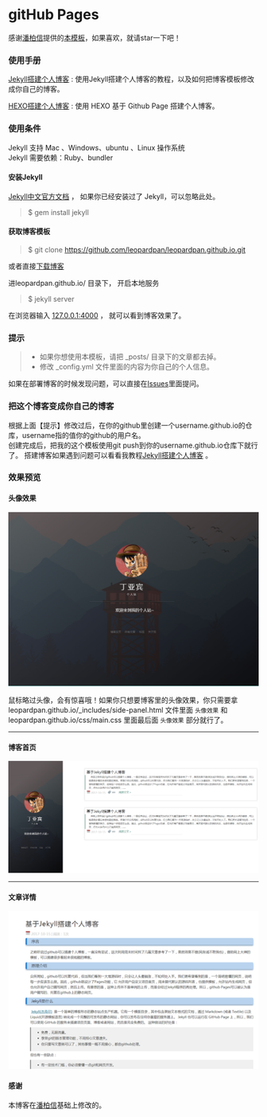 # gitHub Pages

感谢[潘柏信](http://baixin.io/)提供的[本模板](https://github.com/leopardpan/leopardpan.github.io.git)，如果喜欢，就请star一下吧！

### 使用手册

[Jekyll搭建个人博客](http://www.dingyabin.com/2017/10/15/create_blog_jekyll.html)  :  使用Jekyll搭建个人博客的教程，以及如何把博客模板修改成你自己的博客。

[HEXO搭建个人博客](http://www.dingyabin.com/2015/08/25/create_blog_hexo.html) : 使用 HEXO 基于 Github Page 搭建个人博客。 


### 使用条件

Jekyll 支持 Mac 、Windows、ubuntu 、Linux 操作系统                     
Jekyll 需要依赖：Ruby、bundler


#### 安装Jekyll

[Jekyll中文官方文档](http://jekyll.bootcss.com/) ， 如果你已经安装过了 Jekyll，可以忽略此处。

> $ gem install jekyll

#### 获取博客模板

> $ git clone https://github.com/leopardpan/leopardpan.github.io.git

或者直接[下载博客](https://github.com/leopardpan/leopardpan.github.io/archive/master.zip)   

进leopardpan.github.io/ 目录下， 开启本地服务 

> $ jekyll server

在浏览器输入 [127.0.0.1:4000](127.0.0.1:4000) ， 就可以看到博客效果了。


### 提示

>* 如果你想使用本模板，请把 _posts/ 目录下的文章都去掉。
>* 修改 _config.yml 文件里面的内容为你自己的个人信息。

如果在部署博客的时候发现问题，可以直接在[Issues](https://github.com/leopardpan/leopardpan.github.io/issues)里面提问。        


### 把这个博客变成你自己的博客

根据上面【提示】修改过后，在你的github里创建一个username.github.io的仓库，username指的值你的github的用户名。      
创建完成后，把我的这个模板使用git push到你的username.github.io仓库下就行了。
搭建博客如果遇到问题可以看看我教程[Jekyll搭建个人博客](http://www.dingyabin.com/2017/10/15/create_blog_jekyll.html) 。


### 效果预览

#### 头像效果

![](/images/readme//icon.png)

鼠标略过头像，会有惊喜哦！如果你只想要博客里的头像效果，你只需要拿 leopardpan.github.io/_includes/side-panel.html 文件里面 `头像效果` 和 leopardpan.github.io/css/main.css 里面最后面 `头像效果` 部分就行了。


***

#### 博客首页   

![](/images/readme//img4.png)   

***  

#### 文章详情   

![](/images/readme/img3.png)


#### 感谢   

本博客在[潘柏信](https://github.com/leopardpan/leopardpan.github.io.git)基础上修改的。  